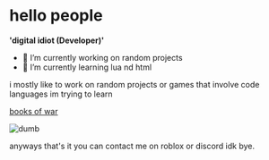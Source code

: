 # hello people

**'digital idiot (Developer)'**

- 🔭 I’m currently working on random projects
- 🌱 I’m currently learning lua nd html

i mostly like to work on random projects or games that involve code languages im trying to learn

[books of war](https://www.youtube.com/watch?v=beQDzn_bLDw)

![dumb](https://user-images.githubusercontent.com/120279780/212565511-b75d5363-9e9b-48fb-856e-25def0682927.gif)

anyways that's it you can contact me on roblox or discord idk bye.
